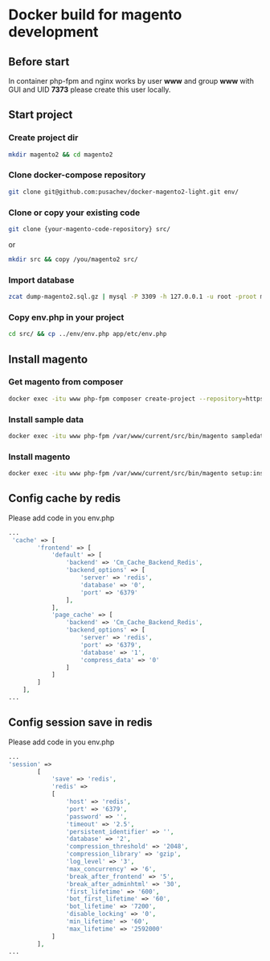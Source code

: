 # Docker build for magento development

## Before start

In container php-fpm and nginx works by user **www** and group **www** with GUI and UID **7373** please create this user locally.

## Start project

### Create project dir 

```bash
mkdir magento2 && cd magento2
```

### Clone docker-compose repository
 
```bash
git clone git@github.com:pusachev/docker-magento2-light.git env/
```

### Clone or copy your existing code

```bash
git clone {your-magento-code-repository} src/
```

or

```bash
mkdir src && copy /you/magento2 src/
```


### Import database 

```bash
zcat dump-magento2.sql.gz | mysql -P 3309 -h 127.0.0.1 -u root -proot magento
```

### Copy env.php in your project

```bash
cd src/ && cp ../env/env.php app/etc/env.php
```

## Install magento

### Get magento from composer 

```bash
docker exec -itu www php-fpm composer create-project --repository=https://repo.magento.com/ magento/project-community-edition /var/www/current/src
```

### Install sample data

```bash
docker exec -itu www php-fpm /var/www/current/src/bin/magento sampledata:deploy
```

### Install magento 

```bash
docker exec -itu www php-fpm /var/www/current/src/bin/magento setup:install --base-url=http://magento2.test/ --db-host=mysql --db-name=magento --db-user=root --db-password=root --admin-firstname=Magento --admin-lastname=User --admin-email=user@example.com --admin-user=admin --admin-password=admin123 --language=en_AU --currency=AUD --timezone=Australia/Melbourne --cleanup-database --use-rewrites=1
```

## Config cache by redis

Please add code in you env.php

```php
...
 'cache' => [
        'frontend' => [
            'default' => [
                'backend' => 'Cm_Cache_Backend_Redis',
                'backend_options' => [
                    'server' => 'redis',
                    'database' => '0',
                    'port' => '6379'
                ],
            ],
            'page_cache' => [
                'backend' => 'Cm_Cache_Backend_Redis',
                'backend_options' => [
                    'server' => 'redis',
                    'port' => '6379',
                    'database' => '1',
                    'compress_data' => '0'
                ]
            ]
        ]
    ],
...
```
## Config session save in redis

Please add code in you env.php

```php
...
'session' =>
        [
            'save' => 'redis',
            'redis' =>
            [
                'host' => 'redis',
                'port' => '6379',
                'password' => '',
                'timeout' => '2.5',
                'persistent_identifier' => '',
                'database' => '2',
                'compression_threshold' => '2048',
                'compression_library' => 'gzip',
                'log_level' => '3',
                'max_concurrency' => '6',
                'break_after_frontend' => '5',
                'break_after_adminhtml' => '30',
                'first_lifetime' => '600',
                'bot_first_lifetime' => '60',
                'bot_lifetime' => '7200',
                'disable_locking' => '0',
                'min_lifetime' => '60',
                'max_lifetime' => '2592000'
            ]
        ],
...
```
